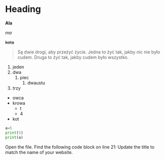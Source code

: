# Heading

**Ala**

*ma*

~~kota~~

> Są dwie drogi, aby przeżyć życie. Jedna to żyć tak, jakby nic nie było cudem. Druga to żyć tak, jakby cudem było wszystko.

1. jeden
2. dwa
    1. piec
        1. dwaustu
5. trzy

- owca
- krowa
  - t
  - 4
- kot

``` python
a=5
print(5)
print(a)
```

Open the file. Find the following code block on line 21:
        <html>
          <head>
            <title>Test</title>
          </head>
Update the title to match the name of your website.

  
